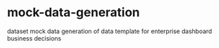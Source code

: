 # mock-data-generation
dataset mock data generation of data template for enterprise dashboard business decisions
